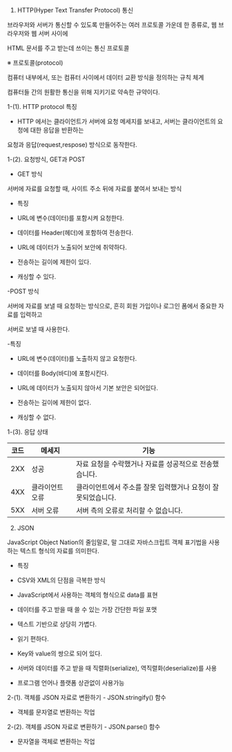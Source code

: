 1. HTTP(Hyper Text Transfer Protocol) 통신

 

브라우저와 서버가 통신할 수 있도록 만들어주는 여러 프로토콜 가운데 한 종류로, 웹 브라우저와 웹 서버 사이에

HTML 문서를 주고 받는데 쓰이는 통신 프로토콜

 

※ 프로토콜(protocol)

컴퓨터 내부에서, 또는 컴퓨터 사이에서 데이터 교환 방식을 정의하는 규칙 체계

컴퓨터들 간의 원활한 통신을 위해 지키기로 약속한 규약이다.

 

1-(1). HTTP protocol 특징

 

- HTTP 에서는 클라이언트가 서버에 요청 메세지를 보내고, 서버는 클라이언트의 요청에 대한 응답을 반환하는

요청과 응답(request,respose) 방식으로 동작한다.

 

1-(2). 요청방식, GET과 POST

 

- GET 방식

서버에 자료를 요청할 때, 사이트 주소 뒤에 자료를 붙여서 보내는 방식

 

- 특징

* URL에 변수(데이터)를 포함시켜 요청한다.

* 데이터를 Header(헤더)에 포함하여 전송한다.

* URL에 데이터가 노출되어 보안에 취약하다.

* 전송하는 길이에 제한이 있다.

* 캐싱할 수 있다. 

 

-POST 방식

서버에 자료를 보낼 때 요청하는 방식으로, 흔히 회원 가입이나 로그인 폼에서 중요한 자료를 입력하고

서버로 보낼 때 사용한다.

 

-특징

* URL에 변수(데이터)를 노출하지 않고 요청한다.

* 데이터를 Body(바디)에 포함시킨다.

* URL에 데이터가 노출되지 않아서 기본 보안은 되어있다.

* 전송하는 길이에 제한이 없다.

* 캐싱할 수 없다.

 

1-(3). 응답 상태

|코드|메세지|기능|
|------|---|---|
|2XX|성공|자료 요청을 수락했거나 자료를 성공적으로 전송했습니다.|
|4XX|클라이언트 오류|클라이언트에서 주소를 잘못 입력했거나 요청이 잘못되었습니다.|
|5XX|서버 오류|서버 측의 오류로 처리할 수 없습니다.|



2. JSON

JavaScript Object Nation의 줄임말로, 말 그대로 자바스크립트 객체 표기법을 사용하는 텍스트 형식의 자료를 의미한다.

 

 - 특징

* CSV와 XML의 단점을 극복한 방식

* JavaScript에서 사용하는 객체의 형식으로 data를 표현

* 데이터를 주고 받을 때 쓸 수 있는 가장 간단한 파일 포맷

* 텍스트 기반으로 상당히 가볍다.

* 읽기 편하다.

* Key와 value의 쌍으로 되어 있다.

* 서버와 데이터를 주고 받을 때 직렬화(serialize), 역직렬화(deserialize)를 사용

* 프로그램 언어나 플랫폼 상관없이 사용가능

 

2-(1). 객체를 JSON 자료로 변환하기 - JSON.stringify() 함수

 

 - 객체를 문자열로 변환하는 작업

 

2-(2). 객체를 JSON 자료로 변환하기 - JSON.parse() 함수

 

- 문자열을 객체로 변환하는 작업
